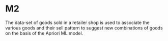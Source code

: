 # M2
The data-set of goods sold in a retailer shop is used to associate the various goods and their sell pattern to suggest new combinations of goods on the basis of the Apriori ML model.
